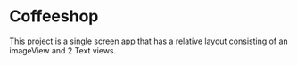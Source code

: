 # Coffeeshop
This project is a single screen app that has a relative layout consisting of an imageView and 2 Text views. 
